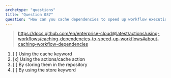 ```yaml
---
archetype: "questions"
title: "Question 087"
question: "How can you cache dependencies to speed up workflow execution?"
---
```



> https://docs.github.com/en/enterprise-cloud@latest/actions/using-workflows/caching-dependencies-to-speed-up-workflows#about-caching-workflow-dependencies
1. [ ] Using the cache keyword
1. [x] Using the actions/cache action
1. [ ] By storing them in the repository
1. [ ] By using the store keyword
